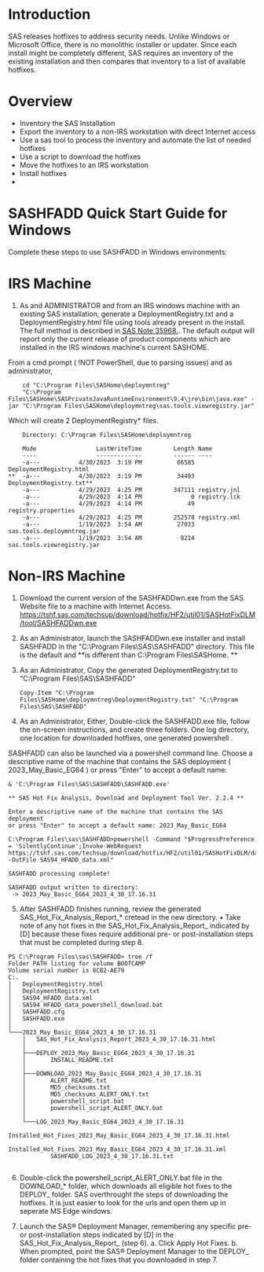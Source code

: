 # Introduction  
SAS releases hotfixes to address security needs.  Unlike Windows or Microsoft Office, there is no monolithic installer or updater. Since each install might be completely different, SAS requires an inventory of the existing installation and then compares that inventory to a list of available hotfixes.

# Overview 
- Inventory the SAS Installation
- Export the inventory to a non-IRS workstation with direct Internet access
- Use a sas tool to process the inventory and automate the list of needed hotfixes
- Use a script to download the hotfixes
- Move the hotfixes to an IRS workstation
- Install hotfixes
- 
# SASHFADD Quick Start Guide for Windows
Complete these steps to use SASHFADD in Windows environments:

# IRS Machine

1. As and ADMINISTRATOR and from an IRS windows machine with an existing SAS installation, generate a DeploymentRegistry.txt and a DeploymentRegistry.html file using tools already present in the install. The full method is described in [SAS Note 35968.](https://support.sas.com/kb/35/968.html). The default output will report only the current release of product components which are installed in the IRS windows machine's current SASHOME.

From a cmd prompt ( !NOT PowerShell, due to parsing issues) and as administrator,
```
    cd "C:\Program Files\SASHome\deploymntreg"
    "C:\Program Files\SASHome\SASPrivateJavaRuntimeEnvironment\9.4\jre\bin\java.exe" -jar "C:\Program Files\SASHome\deploymntreg\sas.tools.viewregistry.jar"
```
Which will create 2 DeploymentRegistry* files.

```
    Directory: C:\Program Files\SASHome\deploymntreg

    Mode                 LastWriteTime         Length Name
    ----                 -------------         ------ ----
    -a---           4/30/2023  3:19 PM          66585 DeploymentRegistry.html
**  -a---           4/30/2023  3:19 PM          34493 DeploymentRegistry.txt**
    -a---           4/29/2023  4:25 PM         347111 registry.jnl
    -a---           4/29/2023  4:14 PM              0 registry.lck
    -a---           4/29/2023  4:14 PM             49 registry.properties
    -a---           4/29/2023  4:25 PM         252578 registry.xml
    -a---           1/19/2023  3:54 AM          27033 sas.tools.deploymntreg.jar
    -a---           1/19/2023  3:54 AM           9214 sas.tools.viewregistry.jar

```
# Non-IRS Machine 

1. Download the current version of the SASHFADDwn.exe from the SAS Website file to a machine with Internet Access. https://tshf.sas.com/techsup/download/hotfix/HF2/util01/SASHotFixDLM/tool/SASHFADDwn.exe

2. As an Administrator, launch the SASHFADDwn.exe installer and install SASHFADD in the "C:\Program Files\SAS\SASHFADD" directory. This file is the default and **is different than C:\Program Files\SASHome. **

3. As an Administrator, Copy the generated DeploymentRegistry.txt to "C:\Program Files\SAS\SASHFADD"
   ```
   Copy-Item "C:\Program Files\SASHome\deploymntreg\DeploymentRegistry.txt" "C:\Program Files\SAS\SASHFADD"
   ```

4. As an Administrator, Either, Double-click the SASHFADD.exe file, follow the on-screen instructions, and create three folders. One log directory, one location for downloaded hotfixes, one generated powershell .  

SASHFADD can also be launched via a powershell command line.  Choose a  descriptive name of the machine that contains the SAS deployment ( 2023_May_Basic_EG64 ) or press "Enter" to accept a default name:

```
& 'C:\Program Files\SAS\SASHFADD\SASHFADD.exe'

** SAS Hot Fix Analysis, Download and Deployment Tool Ver. 2.2.4 **

Enter a descriptive name of the machine that contains the SAS deployment
or press "Enter" to accept a default name: 2023_May_Basic_EG64

C:\Program Files\sas\SASHFADD>powershell -Command "$ProgressPreference = 'SilentlyContinue';Invoke-WebRequest https://tshf.sas.com/techsup/download/hotfix/HF2/util01/SASHotFixDLM/data/SAS94_HFADD_data.xml -OutFile SAS94_HFADD_data.xml"

SASHFADD processing complete!

SASHFADD output written to directory:
 -> 2023_May_Basic_EG64_2023_4_30_17.16.31

```
5. After SASHFADD finishes running, review the generated SAS_Hot_Fix_Analysis_Report_* cretead in the new directory.
• Take note of any hot fixes in the SAS_Hot_Fix_Analysis_Report_ indicated by [D] because these fixes require additional pre- or post-installation steps that must be completed during step 8.
```
PS C:\Program Files\sas\SASHFADD> tree /f                                                                                                                                                     Folder PATH listing for volume BOOTCAMP
Volume serial number is 8CB2-AE79
C:.
│   DeploymentRegistry.html
│   DeploymentRegistry.txt
│   SAS94_HFADD_data.xml
│   SAS94_HFADD_data_powershell_download.bat
│   SASHFADD.cfg
│   SASHFADD.exe
│
└───2023_May_Basic_EG64_2023_4_30_17.16.31
    │   SAS_Hot_Fix_Analysis_Report_2023_4_30_17.16.31.html
    │
    ├───DEPLOY_2023_May_Basic_EG64_2023_4_30_17.16.31
    │       INSTALL_README.txt
    │
    ├───DOWNLOAD_2023_May_Basic_EG64_2023_4_30_17.16.31
    │       ALERT_README.txt
    │       MD5_checksums.txt
    │       MD5_checksums_ALERT_ONLY.txt
    │       powershell_script.bat
    │       powershell_script_ALERT_ONLY.bat
    │
    └───LOG_2023_May_Basic_EG64_2023_4_30_17.16.31
            Installed_Hot_Fixes_2023_May_Basic_EG64_2023_4_30_17.16.31.html
            Installed_Hot_Fixes_2023_May_Basic_EG64_2023_4_30_17.16.31.xml
            SASHFADD_LOG_2023_4_30_17.16.31.txt


```

6. Double-click the powershell_script_ALERT_ONLY.bat file in the DOWNLOAD_* folder, which downloads all eligible hot fixes to the DEPLOY_ folder.  SAS overthrought the steps of downloading the hotfixes.  It is just easier to look for the urls and open them up in seperate MS Edge windows. 

7. Launch the SAS® Deployment Manager, remembering any specific pre- or post-installation steps indicated by [D] in the SAS_Hot_Fix_Analysis_Report_ (step 6). 
    a. Click Apply Hot Fixes.
    b. When prompted, point the SAS® Deployment Manager to the DEPLOY_ folder containing the hot fixes that you downloaded in step 7.


